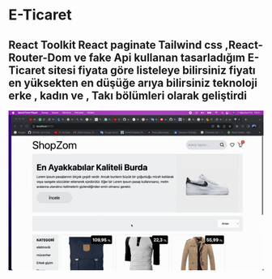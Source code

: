 # E-Ticaret


## React Toolkit React paginate Tailwind css ,React-Router-Dom  ve fake Api kullanan tasarladığım E-Ticaret sitesi fiyata göre listeleye bilirsiniz fiyatı en yüksekten en düşüğe arıya bilirsiniz teknoloji erke , kadın ve , Takı bölümleri olarak geliştirdi


![](https://github.com/ozbuganliramazan/Toolkit-E-Ticaret/blob/main/src/cart.gif)
